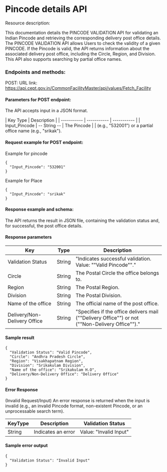 # Pincode details API
Resource description:   


This documentation details the PINCODE VALIDATION API for validating an Indian Pincode and retrieving the corresponding delivery post office details.  
The PINCODE VALIDATION API allows Users to check the validity of a given PINCODE. If the Pincode is valid, the API returns information about the associated delivery post office,  including the Circle, Region, and Division. This API also supports searching by partial office names.

### Endpoints and methods:

POST: 
URL link: https://api.cept.gov.in/CommonFacilityMaster/api/values/Fetch_Facility

#### Parameters for POST endpoint: 

The API accepts input in a JSON format.

| Key	Type	| Description |
| ----------- | ----------- | ----------- |
| Input_Pincode	| -- String	-- | The Pincode |
| (e.g., "532001") or a partial office name (e.g., "srikak").

#### Request example for POST endpoint: 

Example for pincode
```
{
  "Input_Pincode": "532001"
}
```

Example for Place
```
{
  "Input_Pincode": "srikak"
}
```

#### Response example and schema: 

The API returns the result in JSON file, containing the validation status and, for successful, the post office details.

#### Response parameters   

| Key | Type | Description |
| ----------- | ----------- | ----------- |
| Validation Status | String | "Indicates successful validation. Value: ""Valid Pincode""." |
| Circle | String | The Postal Circle the office belongs to. |
| Region | String | The Postal Region. |
| Division | String | The Postal Division. |
| Name of the office | String | The official name of the post office. |
| Delivery/Non-Delivery Office | String | "Specifies if the office delivers mail (""Delivery Office"") or not (""Non-Delivery Office"")." |

#### Sample result 
```
{
  "Validation Status": "Valid Pincode",
  "Circle": "Andhra Pradesh Circle",
  "Region": "Visakhapatnam Region",
  "Division": "Srikakulam Division",
  "Name of the office": "Srikakulam H.O",
  "Delivery/Non-Delivery Office": "Delivery Office"
}
```

#### Error Response 
(Invalid Request/Input) An error response is returned when the input is invalid (e.g., an invalid Pincode format, non-existent Pincode, or an unprocessable search term).

| KeyType | Description | Validation Status |
| ----------- | ----------- | ----------- |
| String | Indicates an error | Value: "Invalid Input" |

#### Sample error output 
```
{
  "Validation Status": "Invalid Input"
}
```


